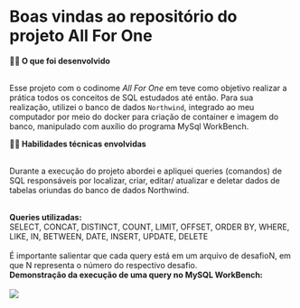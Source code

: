 # Boas vindas ao repositório do projeto All For One

<summary><strong>👨‍💻 O que foi desenvolvido</strong></summary><br />

Esse projeto com o codinome _All For One_ em teve como objetivo realizar a prática todos os conceitos de SQL estudados até então. Para sua  realização, utilizei o banco de dados `Northwind`, integrado ao meu computador por meio do docker para criação de container e imagem do banco, manipulado com auxílio do programa MySql WorkBench. 

<summary><strong>👨‍💻 Habilidades técnicas envolvidas</strong></summary><br />

Durante a execução do projeto abordei e apliquei queries (comandos) de SQL responsáveis por localizar, criar, editar/ atualizar e deletar dados de tabelas oriundas do banco de dados Northwind. <br /><br />

<summary><strong>Queries utilizadas:</strong><br/>
SELECT, CONCAT, DISTINCT, COUNT, LIMIT, OFFSET, ORDER BY, WHERE, LIKE, IN, BETWEEN, DATE, INSERT, UPDATE, DELETE
<br /><br />
<summary>É importante salientar que cada query está em um arquivo de desafioN, em que N representa o número do respectivo desafio.<br />
<summary><strong>Demonstração da execução de uma query no MySQL WorkBench:<br/><br />
<img src="Captura de ecrã de 2023-03-28 23-20-20.png" />
